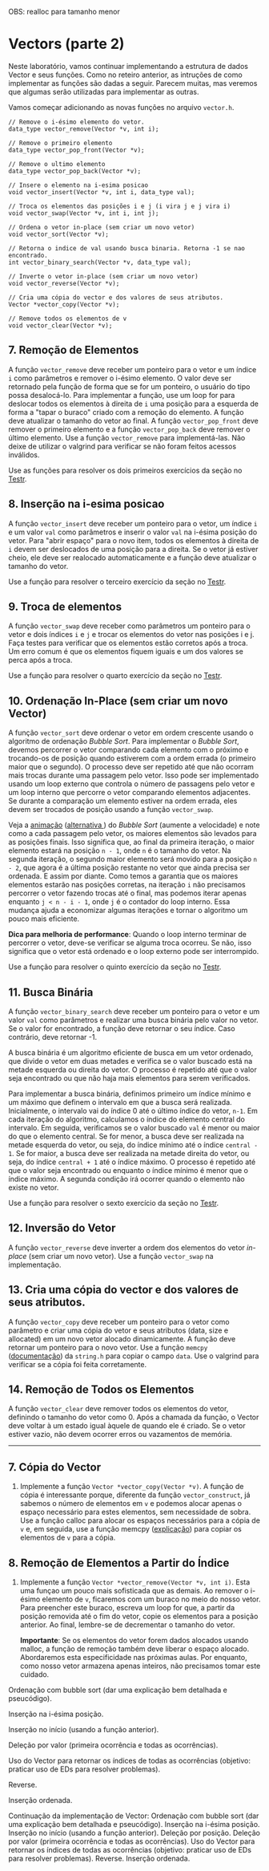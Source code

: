 
OBS: realloc para tamanho menor

# Vectors (parte 2)

Neste laboratório, vamos continuar implementando a estrutura de dados Vector e seus funções. 
Como no reteiro anterior, as intruções de como implementar as funções são dadas a seguir. Parecem muitas, mas veremos que algumas serão utilizadas para implementar as outras.

Vamos começar adicionando as novas funções no arquivo ```vector.h```.

```
// Remove o i-ésimo elemento do vetor.
data_type vector_remove(Vector *v, int i); 

// Remove o primeiro elemento
data_type vector_pop_front(Vector *v); 

// Remove o ultimo elemento
data_type vector_pop_back(Vector *v); 

// Insere o elemento na i-esima posicao
void vector_insert(Vector *v, int i, data_type val); 

// Troca os elementos das posições i e j (i vira j e j vira i)
void vector_swap(Vector *v, int i, int j); 

// Ordena o vetor in-place (sem criar um novo vetor)
void vector_sort(Vector *v);

// Retorna o indice de val usando busca binaria. Retorna -1 se nao encontrado.
int vector_binary_search(Vector *v, data_type val);

// Inverte o vetor in-place (sem criar um novo vetor)
void vector_reverse(Vector *v); 

// Cria uma cópia do vector e dos valores de seus atributos.
Vector *vector_copy(Vector *v); 

// Remove todos os elementos de v
void vector_clear(Vector *v);
```

## 7. Remoção de Elementos

A função ```vector_remove``` deve receber um ponteiro para o vetor e um índice ```i``` como parâmetros e remover o i-ésimo elemento. O valor deve ser retornado pela função de forma que se for um ponteiro, o usuário do tipo possa desalocá-lo. Para implementar a função, use um loop for para deslocar todos os elementos à direita de ```i``` uma posição para a esquerda de forma a "tapar o buraco" criado com a remoção do elemento. A função deve atualizar o tamanho do vetor ao final. A função ```vector_pop_front``` deve remover o primeiro elemento e a função ```vector_pop_back``` deve remover o último elemento. Use a função ```vector_remove``` para implementá-las. Não deixe de utilizar o valgrind para verificar se não foram feitos acessos inválidos. 

Use as funções para resolver os dois primeiros exercícios da seção no [Testr](http://200.137.66.71:8000/testr/course/5).

## 8. Inserção na i-esima posicao

A função ```vector_insert``` deve receber um ponteiro para o vetor, um índice ```i``` e um valor ```val``` como parâmetros e inserir o valor ```val``` na i-ésima posição do vetor. Para "abrir   espaço" para o novo item, todos os elementos à direita de ```i``` devem ser deslocados de uma posição para a direita. Se o vetor já estiver cheio, ele deve ser realocado automaticamente e  a função deve atualizar o tamanho do vetor. 

Use a função para resolver o terceiro exercício da seção no [Testr](http://200.137.66.71:8000/testr/course/5).

## 9. Troca de elementos 

A função ```vector_swap``` deve receber como parâmetros um ponteiro para o vetor e dois índices ```i``` e ```j```  e trocar os elementos do vetor nas posições i e j. Faça testes para verificar que os elementos estão corretos após a troca. Um erro comum é que os elementos fiquem iguais e um dos valores se perca após a troca.

Use a função para resolver o quarto exercício da seção no [Testr](http://200.137.66.71:8000/testr/course/5).

## 10. Ordenação In-Place (sem criar um novo Vector)

A função ```vector_sort``` deve ordenar o vetor em ordem crescente usando o algoritmo de ordenação *Bubble Sort*. Para implementar o *Bubble Sort*, devemos percorrer o vetor comparando cada elemento com o próximo e trocando-os de posição quando estiverem com a ordem errada (o primeiro maior que o segundo). O processo deve ser repetido até que não ocorram mais trocas durante uma passagem pelo vetor. Isso pode ser implementado usando um loop externo que controla o número de passagens pelo vetor e um loop interno que percorre o vetor comparando elementos adjacentes. Se durante a comparação um elemento estiver na ordem errada, eles devem ser trocados de posição usando a função ```vector_swap```. 

Veja a [animação](https://visualgo.net/en/sorting) ([alternativa ](https://www.cs.usfca.edu/~galles/visualization/ComparisonSort.html)) do *Bubble Sort* (aumente a velocidade) e note como a cada passagem pelo vetor, os maiores elementos são levados para as posições finais. Isso significa que, ao final da primeira iteração, o maior elemento estará na posição ```n - 1```, onde ```n``` é o tamanho do vetor. Na segunda iteração, o segundo maior elemento será movido para a posição ```n - 2```, que agora é a última posição restante no vetor que ainda precisa ser ordenada. E assim por diante. Como temos a garantia que os maiores elementos estarão nas posições corretas, na iteração ```i``` não precisamos percorrer o vetor fazendo trocas até o final, mas podemos iterar apenas enquanto ```j < n - i - 1```, onde ```j``` é o contador do loop interno. Essa mudança ajuda a economizar algumas iterações e tornar o algoritmo um pouco mais eficiente. 

**Dica para melhoria de performance**: Quando o loop interno terminar de percorrer o vetor, deve-se verificar se alguma troca ocorreu. Se não, isso significa que o vetor está ordenado e o loop externo pode ser interrompido.

Use a função para resolver o quinto exercício da seção no [Testr](http://200.137.66.71:8000/testr/course/5).

## 11. Busca Binária 

A função ```vector_binary_search``` deve receber um ponteiro para o vetor e um valor ```val``` como parâmetros e realizar uma busca binária pelo valor no vetor. Se o valor for encontrado, a função deve retornar o seu índice. Caso contrário, deve retornar -1.

A busca binária é um algoritmo eficiente de busca em um vetor ordenado, que divide o vetor em duas metades e verifica se o valor buscado está na metade esquerda ou direita do vetor. O processo é repetido até que o valor seja encontrado ou que não haja mais elementos para serem verificados.

Para implementar a busca binária, definimos primeiro um índice mínimo e um máximo que definem  o intervalo em que a busca será realizada. Inicialmente, o intervalo vai do índice 0 até o último índice do vetor, ```n-1```. Em cada iteração do algoritmo, calculamos o índice do elemento central do intervalo. Em seguida, verificamos se o valor buscado ```val``` é menor ou maior do que o elemento central. Se for menor, a busca deve ser realizada na metade esquerda do vetor, ou seja, do índice mínimo até o índice ```central - 1```. Se for maior, a busca deve ser realizada na metade direita do vetor, ou seja, do índice ```central + 1``` até o índice máximo. O processo é repetido até que o valor seja encontrado ou enquanto o índice mínimo é menor que o índice máximo. A segunda condição irá ocorrer quando o elemento não existe no vetor. 

Use a função para resolver o sexto exercício da seção no [Testr](http://200.137.66.71:8000/testr/course/5).

## 12. Inversão do Vetor

A função ```vector_reverse``` deve inverter a ordem dos elementos do vetor *in-place* (sem criar um novo vetor). Use a função ```vector_swap``` na implementação.

## 13. Cria uma cópia do vector e dos valores de seus atributos.

A função ```vector_copy``` deve receber um ponteiro para o vetor como parâmetro e criar uma cópia do vetor e seus atributos (data, size e allocated) em um novo vetor alocado dinamicamente. A função deve retornar um ponteiro para o novo vetor. Use a função ```memcpy``` ([documentação](https://cplusplus.com/reference/cstring/memcpy/)) da ```string.h``` para copiar o campo ```data```. Use o valgrind para verificar se a cópia foi feita corretamente.

## 14. Remoção de Todos os Elementos 

A função ```vector_clear``` deve remover todos os elementos do vetor, definindo o tamanho do vetor como 0. Após a chamada da função, o Vector deve voltar à um estado igual àquele de quando ele é criado. Se o vetor estiver vazio, não devem ocorrer erros ou vazamentos de memória. 


















----------------------
## 7. Cópia do Vector 

1. Implemente a função ```Vector *vector_copy(Vector *v)```. A função de cópia é interessante porque, diferente da função ```vector_construct```, já sabemos o número de elementos em ```v``` e podemos alocar apenas o espaço necessário para estes elementos, sem necessidade de sobra. Use a função calloc para alocar os espaços necessários para a cópia de ```v``` e, em seguida, use a função memcpy ([explicação](https://cplusplus.com/reference/cstring/memcpy/)) para copiar os elementos de ```v``` para a cópia.

## 8. Remoção de Elementos a Partir do Índice

1. Implemente a função ```Vector *vector_remove(Vector *v, int i)```. Esta uma funçao um pouco mais sofisticada que as demais. Ao remover o i-ésimo elemento de ```v```, ficaremos com um buraco no meio do nosso vetor. Para preencher este buraco, escreva um loop for que, a partir da posição removida até o fim do vetor, copie os elementos para a posição anterior. Ao final, lembre-se de decrementar o tamanho do vetor. 

    **Importante**: Se os elementos do vetor forem dados  alocados usando malloc, a função de remoção também deve liberar o espaço alocado. Abordaremos esta especificidade nas próximas aulas. Por enquanto, como nosso vetor armazena apenas inteiros, não precisamos tomar este cuidado.

Ordenação com bubble sort (dar uma explicação bem detalhada e pseucódigo). 

Inserção na i-ésima posição. 

Inserção no início (usando a função anterior). 

Deleção por valor (primeira ocorrência e todas as ocorrências). 

Uso do Vector para retornar os índices de todas as ocorrências (objetivo: praticar uso de EDs para resolver problemas). 

Reverse. 

Inserção ordenada. 

Continuação da implementação de Vector: Ordenação com bubble sort (dar uma explicação bem detalhada e pseucódigo). Inserção na i-ésima posição. Inserção no início (usando a função anterior). Deleção por posição. Deleção por valor (primeira ocorrência e todas as ocorrências). Uso do Vector para retornar os índices de todas as ocorrências (objetivo: praticar uso de EDs para resolver problemas). Reverse. Inserção ordenada. 

